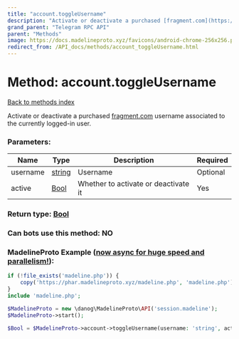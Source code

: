 ```yaml
---
title: "account.toggleUsername"
description: "Activate or deactivate a purchased [fragment.com](https://fragment.com) username associated to the currently logged-in user."
grand_parent: "Telegram RPC API"
parent: "Methods"
image: https://docs.madelineproto.xyz/favicons/android-chrome-256x256.png
redirect_from: /API_docs/methods/account_toggleUsername.html
---
```

# Method: account.toggleUsername
[Back to methods index](index.html)



Activate or deactivate a purchased [fragment.com](https://fragment.com) username associated to the currently logged-in user.

### Parameters:

| Name     |    Type       | Description | Required |
|----------|---------------|-------------|----------|
|username|[string](/API_docs/types/string.html) | Username | Optional|
|active|[Bool](/API_docs/types/Bool.html) | Whether to activate or deactivate it | Yes|


### Return type: [Bool](/API_docs/types/Bool.html)

### Can bots use this method: **NO**


### MadelineProto Example ([now async for huge speed and parallelism!](https://docs.madelineproto.xyz/docs/ASYNC.html)):


```php
if (!file_exists('madeline.php')) {
    copy('https://phar.madelineproto.xyz/madeline.php', 'madeline.php');
}
include 'madeline.php';

$MadelineProto = new \danog\MadelineProto\API('session.madeline');
$MadelineProto->start();

$Bool = $MadelineProto->account->toggleUsername(username: 'string', active: $Bool, );
```

